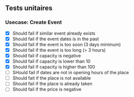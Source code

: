 ## Tests unitaires

### Usecase: Create Event
- [x] Should fail if similar event already exists
- [x] Should fail if the event dates is in the past
- [x] Should fail if the event is too soon (3 days minimum)
- [x] Should fail if the event is too long (> 3 hours)
- [x] Should fail if capacity is negative
- [x] Should fail if capacity is lower than 10
- [x] Should fail if capacity is higher than 100
- [ ] SHould fail if dates are not in opening hours of the place
- [ ] Should fait if the place is not available
- [ ] Should fail if the place is already taken
- [ ] Should fail if the price is negative